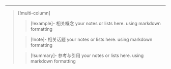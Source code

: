 
-----

> [!multi-column]
>
>> [!example]- 相关概念
>> your notes or lists here. using markdown formatting
>
>> [!note]- 相关话题
>> your notes or lists here. using markdown formatting
>
>> [!summary]- 参考与引用
>> your notes or lists here. using markdown formatting
>
>

